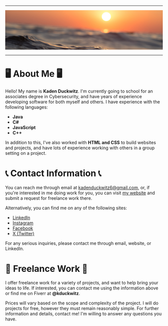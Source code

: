 <hr>

<img src="Banner.jpg">

<hr>

<h1>🖥️ About Me 🖥️</h1>

<p>Hello! My name is <b>Kaden Duckwitz</b>. I'm currently going to school for an associates degree in Cybersecurity, and have years of experience developing software for both myself and others. I have experience with the following languages:</p>

<ul>
  <li><b>Java</b></li>
  <li><b>C#</b></li>
  <li><b>JavaScript</b></li>
  <li><b>C++</b></li>
</ul>

<p>In addition to this, I've also worked with <b>HTML and CSS</b> to build websites and projects, and have lots of experience working with others in a group setting on a project.</p>

<h1>📞 Contact Information 📞</h1>

<p>You can reach me through email at <a href="mailto:kadenduckwitz6@gmail.com">kadenduckwitz6@gmail.com</a>, or, if you're interested in me doing work for you, you can visit <a href="">my website</a> and submit a request for freelance work there.</p>

<p>Alternatively, you can find me on any of the following sites:</p>

<ul>
  <li><a href="https://www.linkedin.com/in/kaden-duckwitz-ab38242b4/">LinkedIn</a></li>
  <li><a href="https://www.instagram.com/kadenduckwitz/">Instagram</a></li>
  <li><a href="https://www.facebook.com/profile.php?id=61554799842123">Facebook</a></li>
  <li><a href="https://x.com/KadenDuckwitz">X (Twitter)</a></li>
</ul>

<p>For any serious inquiries, please contact me through email, website, or LinkedIn.</p>

<h1>💼 Freelance Work 💼</h1>

<p>I offer freelance work for a variety of projects, and want to help bring your ideas to life. If interested, you can contact me using the information above or find me on Fiverr at <b>@kduckwitz</b>.</p>

<p>Prices will vary based on the scope and complexity of the project. I will do projects for free, however they must remain reasonably simple. For further information and details, contact me! I'm willing to answer any questions you have.</p>
